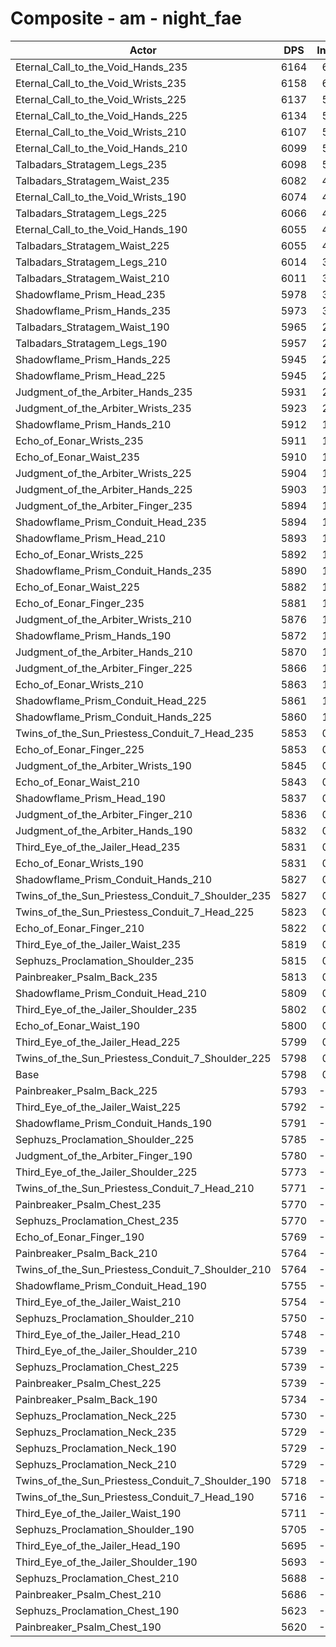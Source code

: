 # Composite - am - night_fae
| Actor | DPS | Increase |
|---|:---:|:---:|
|Eternal_Call_to_the_Void_Hands_235|6164|6.32%|
|Eternal_Call_to_the_Void_Wrists_235|6158|6.21%|
|Eternal_Call_to_the_Void_Wrists_225|6137|5.85%|
|Eternal_Call_to_the_Void_Hands_225|6134|5.79%|
|Eternal_Call_to_the_Void_Wrists_210|6107|5.33%|
|Eternal_Call_to_the_Void_Hands_210|6099|5.19%|
|Talbadars_Stratagem_Legs_235|6098|5.17%|
|Talbadars_Stratagem_Waist_235|6082|4.90%|
|Eternal_Call_to_the_Void_Wrists_190|6074|4.77%|
|Talbadars_Stratagem_Legs_225|6066|4.62%|
|Eternal_Call_to_the_Void_Hands_190|6055|4.43%|
|Talbadars_Stratagem_Waist_225|6055|4.43%|
|Talbadars_Stratagem_Legs_210|6014|3.72%|
|Talbadars_Stratagem_Waist_210|6011|3.67%|
|Shadowflame_Prism_Head_235|5978|3.11%|
|Shadowflame_Prism_Hands_235|5973|3.03%|
|Talbadars_Stratagem_Waist_190|5965|2.88%|
|Talbadars_Stratagem_Legs_190|5957|2.74%|
|Shadowflame_Prism_Hands_225|5945|2.55%|
|Shadowflame_Prism_Head_225|5945|2.54%|
|Judgment_of_the_Arbiter_Hands_235|5931|2.30%|
|Judgment_of_the_Arbiter_Wrists_235|5923|2.15%|
|Shadowflame_Prism_Hands_210|5912|1.96%|
|Echo_of_Eonar_Wrists_235|5911|1.95%|
|Echo_of_Eonar_Waist_235|5910|1.94%|
|Judgment_of_the_Arbiter_Wrists_225|5904|1.83%|
|Judgment_of_the_Arbiter_Hands_225|5903|1.81%|
|Judgment_of_the_Arbiter_Finger_235|5894|1.67%|
|Shadowflame_Prism_Conduit_Head_235|5894|1.66%|
|Shadowflame_Prism_Head_210|5893|1.65%|
|Echo_of_Eonar_Wrists_225|5892|1.62%|
|Shadowflame_Prism_Conduit_Hands_235|5890|1.58%|
|Echo_of_Eonar_Waist_225|5882|1.46%|
|Echo_of_Eonar_Finger_235|5881|1.43%|
|Judgment_of_the_Arbiter_Wrists_210|5876|1.35%|
|Shadowflame_Prism_Hands_190|5872|1.28%|
|Judgment_of_the_Arbiter_Hands_210|5870|1.24%|
|Judgment_of_the_Arbiter_Finger_225|5866|1.17%|
|Echo_of_Eonar_Wrists_210|5863|1.12%|
|Shadowflame_Prism_Conduit_Head_225|5861|1.09%|
|Shadowflame_Prism_Conduit_Hands_225|5860|1.07%|
|Twins_of_the_Sun_Priestess_Conduit_7_Head_235|5853|0.95%|
|Echo_of_Eonar_Finger_225|5853|0.95%|
|Judgment_of_the_Arbiter_Wrists_190|5845|0.82%|
|Echo_of_Eonar_Waist_210|5843|0.78%|
|Shadowflame_Prism_Head_190|5837|0.68%|
|Judgment_of_the_Arbiter_Finger_210|5836|0.67%|
|Judgment_of_the_Arbiter_Hands_190|5832|0.60%|
|Third_Eye_of_the_Jailer_Head_235|5831|0.57%|
|Echo_of_Eonar_Wrists_190|5831|0.57%|
|Shadowflame_Prism_Conduit_Hands_210|5827|0.51%|
|Twins_of_the_Sun_Priestess_Conduit_7_Shoulder_235|5827|0.50%|
|Twins_of_the_Sun_Priestess_Conduit_7_Head_225|5823|0.43%|
|Echo_of_Eonar_Finger_210|5822|0.42%|
|Third_Eye_of_the_Jailer_Waist_235|5819|0.36%|
|Sephuzs_Proclamation_Shoulder_235|5815|0.29%|
|Painbreaker_Psalm_Back_235|5813|0.27%|
|Shadowflame_Prism_Conduit_Head_210|5809|0.19%|
|Third_Eye_of_the_Jailer_Shoulder_235|5802|0.07%|
|Echo_of_Eonar_Waist_190|5800|0.04%|
|Third_Eye_of_the_Jailer_Head_225|5799|0.03%|
|Twins_of_the_Sun_Priestess_Conduit_7_Shoulder_225|5798|0.01%|
|Base|5798|0.00%|
|Painbreaker_Psalm_Back_225|5793|-0.08%|
|Third_Eye_of_the_Jailer_Waist_225|5792|-0.10%|
|Shadowflame_Prism_Conduit_Hands_190|5791|-0.11%|
|Sephuzs_Proclamation_Shoulder_225|5785|-0.22%|
|Judgment_of_the_Arbiter_Finger_190|5780|-0.31%|
|Third_Eye_of_the_Jailer_Shoulder_225|5773|-0.43%|
|Twins_of_the_Sun_Priestess_Conduit_7_Head_210|5771|-0.47%|
|Painbreaker_Psalm_Chest_235|5770|-0.48%|
|Sephuzs_Proclamation_Chest_235|5770|-0.48%|
|Echo_of_Eonar_Finger_190|5769|-0.50%|
|Painbreaker_Psalm_Back_210|5764|-0.58%|
|Twins_of_the_Sun_Priestess_Conduit_7_Shoulder_210|5764|-0.59%|
|Shadowflame_Prism_Conduit_Head_190|5755|-0.74%|
|Third_Eye_of_the_Jailer_Waist_210|5754|-0.76%|
|Sephuzs_Proclamation_Shoulder_210|5750|-0.82%|
|Third_Eye_of_the_Jailer_Head_210|5748|-0.86%|
|Third_Eye_of_the_Jailer_Shoulder_210|5739|-1.01%|
|Sephuzs_Proclamation_Chest_225|5739|-1.01%|
|Painbreaker_Psalm_Chest_225|5739|-1.02%|
|Painbreaker_Psalm_Back_190|5734|-1.10%|
|Sephuzs_Proclamation_Neck_225|5730|-1.18%|
|Sephuzs_Proclamation_Neck_235|5729|-1.18%|
|Sephuzs_Proclamation_Neck_190|5729|-1.19%|
|Sephuzs_Proclamation_Neck_210|5729|-1.19%|
|Twins_of_the_Sun_Priestess_Conduit_7_Shoulder_190|5718|-1.37%|
|Twins_of_the_Sun_Priestess_Conduit_7_Head_190|5716|-1.40%|
|Third_Eye_of_the_Jailer_Waist_190|5711|-1.50%|
|Sephuzs_Proclamation_Shoulder_190|5705|-1.60%|
|Third_Eye_of_the_Jailer_Head_190|5695|-1.78%|
|Third_Eye_of_the_Jailer_Shoulder_190|5693|-1.81%|
|Sephuzs_Proclamation_Chest_210|5688|-1.90%|
|Painbreaker_Psalm_Chest_210|5686|-1.93%|
|Sephuzs_Proclamation_Chest_190|5623|-3.02%|
|Painbreaker_Psalm_Chest_190|5620|-3.07%|
